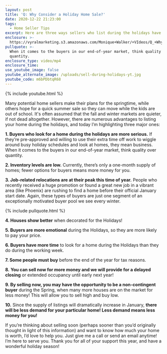 ```yaml
---
layout: post
title: 'Q: Why Consider a Holiday Home Sale?'
date: 2020-12-22 21:23:00
tags:
  - Home Seller Tips
excerpt: Here are three ways sellers who list during the holidays have an advantage.
enclosure: >-
  https://vyralmarketing.s3.amazonaws.com/Monique+Walker/+VIdeos/Q_+Why+Consider+a+Holiday+Home+Sale_.mp4
pullquote: >-
  When it comes to the buyers in our end-of-year market, think quality over
  quantity.
enclosure_type: video/mp4
enclosure_time:
use_youtube_image: false
youtube_alternate_image: /uploads/sell-during-holidays-yt.jpg
youtube_code: m6bPDbtqR68
---
```


{% include youtube.html %}

Many potential home sellers make their plans for the springtime, while others hope for a quick summer sale so they can move while the kids are out of school. It's often assumed that the fall and winter markets are quieter, if not dead altogether. However, there are numerous advantages to listing your home during the holidays, and today I’m highlighting three major ones:&nbsp;

**1\. Buyers who look for a home during the holidays are more serious.** If they’re pre-approved and willing to use their extra time off work to wiggle around busy holiday schedules and look at homes, they mean business. When it comes to the buyers in our end-of-year market, think quality over quantity.&nbsp;

**2\. Inventory levels are low.** Currently, there’s only a one-month supply of homes; fewer options for buyers means more money for you.&nbsp;

**3\. Job-related relocations are at their peak this time of year.** People who recently received a huge promotion or found a great new job in a vibrant area (like Phoenix) are rushing to find a home before their official January start date. Again, these types of buyers are just one segment of an exceptionally motivated buyer pool we see every winter.&nbsp;

{% include pullquote.html %}

**4\. Houses show better** when decorated for the Holidays\!

**5\. Buyers are more emotional** during the Holidays, so they are more likely to pay your price.

**6\. Buyers have more time** to look for a home during the Holidays than they do during the working week.

**7\. Some people must buy** before the end of the year for tax reasons.

**8\.** **You can sell now for more money and we will provide for a delayed closing** or extended occupancy until early next year\!

**9\. By selling now, you may have the opportunity to be a non-contingent buyer** during the Spring, when many more houses are on the market for less money\! This will allow you to sell high and buy low.

**10\.** Since the supply of listings will dramatically increase in January, **there will be less demand for your particular home\! Less demand means less money for you\!**

If you’re thinking about selling soon (perhaps sooner than you’d originally thought in light of this information) and want to know how much your home is worth, I’d love to help you. Just give me a call or send an email anytime\! I’m here to serve you. Thank you for all of your support this year, and have a wonderful holiday season\!
